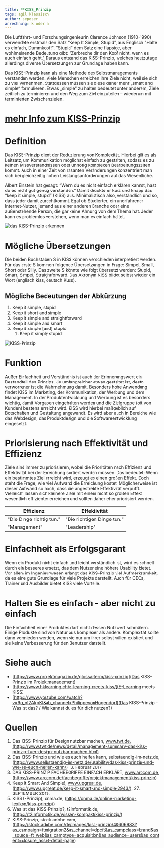 ```yaml
---
title: **KISS_Prinzip
tags: agil klassisch
author: seposer
anrechnung: k oder a
---
```


Die Luftfahrt- und Forschungsingenieurin Clarence Johnson (1910-1990) verwendete erstmals den Satz “Keep It Simple, Stupid”, aus Englisch "Halte es einfach, Dummkopf!". “Stupid” dem Satz eine flapsige, aber wohlmeinende Bedeutung gibt: "Zerbreche dir den Kopf nicht, wenn es auch einfach geht." Daraus entstand das KISS-Prinzip, welches heutzutage allerdings diverse Übersetzungen zur Grundlage haben kann.

Das KISS-Prinzip kann als eine Methode des Selbstmanagements verstanden werden. Viele Menschen erreichen ihre Ziele nicht, weil sie sich zu viel vornehmen. Stattdessen müssen sie diese daher mehr „smart and simple“ formulieren. Etwas „simple“ zu halten bedeutet unter anderem, Ziele zeitlich zu terminieren und den Weg zum Ziel einzuteilen – wiederum mit terminierten Zwischenzielen.


# [mehr Info zum KISS-Prinzip](https://startupwissen.biz/was-bedeutet-eigentlich-kiss/)




# Definition

Das KISS-Prinzip dient der Reduzierung von Komplexität. Hierbei gilt es als Leitsatz, um Kommunikation möglichst einfach zu gestalten, sodass es zu keinen Missverständnissen oder unnötig komplexen Bearbeitungszeiten kommt. Auch in einer Zeit von rasanten Veränderungen konzentriert man sich bei gleichzeitig hohen Leistungsanforderungen auf das Wesentliche. 

Albert Einstein hat gesagt: “Wenn du es nicht einfach erklären kannst, hast du es nicht gut genug verstanden.” Damit drückte er kurz und knapp das “keep it simple, stupid” (KISS) aus.
Minimalistisch also, verständlich und so, dass jeder damit zurechtkommt. Egal ob Studierter, ein unerfahrener Internet-Nutzer, jemand aus einer anderen Branche oder eine außenstehende Person, die gar keine Ahnung von dem Thema hat. Jeder kann es problemlos verstehen, wenn man es einfach haltet.


![das KISS-Prinzip erkennen](KISS_Prinzip/kiss-prinzip.png)


# Mögliche Übersetzungen

Die beiden Buchstaben S in KISS können verschieden interpretiert werden. Für das erste S kommen folgende Übersetzungen in Frage: Simpel, Small, Short oder Silly. Das zweite S könnte wie folgt übersetzt werden: Stupid, Smart, Simpel, Straightforward. Das Akronym KISS bildet selbst wieder ein Wort (englisch kiss, deutsch Kuss). 

## Mögliche Bedeutungen der Abkürzung

1. Keep it simple, stupid
2. Keep it short and simple 
4. Keep it simple and straightforward 
4. Keep it simple and smart
5. Keep it simple [and] stupid
   1. Keep it simply stupid

![KISS-Prinzip](KISS_Prinzip/500_F_40606983_EcXZHtkebO0aRseXhnKldBZSuqTTCv7G.jpg)

# Funktion

Außer Einfachheit und Verständnis ist auch der Erinnerungswert ein Bestandteil des Prinzips. Je umfangreicher etwas gestaltet ist, desto verworrener ist die Wahrnehmung damit. Besonders hohe Anwendung findet KISS im Marketing, der Kommunikation, der Werbung und dem Management. In der Produktentwicklung und Werbung ist es besonders wichtig, damit Vorgaben eingehalten werden und die Zielgruppe (oft von Kunden) bestens erreicht wird. KISS wird hierbei maßgeblich auf Botschaften und Gestaltung angewandt. Es wird aber auch in Bereiche wie das Webdesign, das Produktdesign und die Softwareentwicklung eingesetzt.


# Priorisierung nach Effektivität und Effizienz
Ziele sind immer zu priorisieren, wobei die Prioritäten nach Effizienz und Effektivität bei der Erreichung sortiert werden müssen. Das bedeutet: Wenn ein bestimmtes Ziel erreicht wird, erzeugt es einen großen Effekt. Doch steht die Frage, wie viel Aufwand die Erreichung kostet. Möglicherweise ist dieser Aufwand so hoch, dass die angestrebte Effektivität verpufft. Vielleicht lassen sich kleinere Ziele mit einem nicht so großen Effekt wesentlich effizienter erreichen und sollten daher eher priorisiert werden.

| Effizienz                | Effektivität                |
| -------------------------| --------------------------- |
| "Die Dinge richtig tun." | "Die richtigen Dinge tun."  |
| "Management"             | "Leadership"                |


# Einfachheit als Erfolgsgarant

Wenn ein Produkt nicht einfach und leicht verständlich ist, wird es schnell durch ein besseres ersetzt, das dem Nutzer eine höhere Usability bietet. Vor allem im Ingenieurwesen erlangt das KISS-Prinzip viel Aufmerksamkeit, da es eine gute Grundlage für viele Projekte darstellt. Auch für CEOs, Trainer und Ausbilder bietet KISS viele Vorteile.


# Halten Sie es einfach - aber nicht zu einfach

Die Einfachheit eines Produktes darf nicht dessen Nutzwert schmälern. Einige Produkte sind von Natur aus komplexer als andere. Komplexität sollte dann vermieden werden, wenn sie nur um ihrer selbst willen existiert und sie keine Verbesserung für den Benutzer darstellt.


# Siehe auch


* [https://www.projektmagazin.de/glossarterm/kiss-prinzip](Das KISS-Prinzip im Projektmanagement)
* [https://www.hklearning.ch/e-learning-meets-kiss/](E-Learning meets KISS)
* [https://www.youtube.com/watch?v=9q_nI2AkpKI&ab_channel=PhilippevonHogendorf](Das KISS-Prinzip - Was ist das? / Wie kannst du es für dich nutzen?)


# Quellen

1. Das KISS-Prinzip für Design nutzbar machen, www.twt.de,(https://www.twt.de/news/detail/management-summary-das-kiss-prinzip-fuer-design-nutzbar-machen.html)
2. Das KISS-Prinzip und wie es euch helfen kann, selbstaendig-im-netz.de, (https://www.selbstaendig-im-netz.de/usability/das-kiss-prinzip-und-wie-es-euch-helfen-kann/) 13. Februar 2017
3. DAS KISS-PRINZIP FACHBEGRIFFE EINFACH ERKLÄRT, www.arocom.de, (https://www.arocom.de/fachbegriffe/projektmanagement/kiss-prinzip)
4. Keep It Smart And Simple!, www.upgreat.de, (https://www.upgreat.de/keep-it-smart-and-simple-2943/), 27. SEPTEMBER 2019.
5. KISS (-Prinzip), onma.de, (https://onma.de/online-marketing-lexikon/kiss-prinzip/)
6. Was ist das KISS-Prinzip?, t2informatik.de, (https://t2informatik.de/wissen-kompakt/kiss-prinzip/)
7. KISS-Prinzip, stock.adobe.com, (https://stock.adobe.com/de/images/kiss-prinzip/40606983?as_campaign=ftmigration2&as_channel=dpcft&as_campclass=brand&as_source=ft_web&as_camptype=acquisition&as_audience=users&as_content=closure_asset-detail-page)
